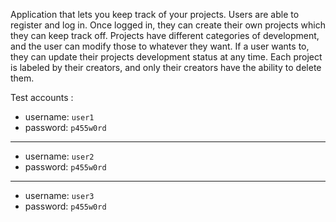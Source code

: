 Application that lets you keep track of your projects.
Users are able to register and log in. Once logged in, they can create their own projects which they can keep track off. Projects have different categories of development, and the user can modify those to whatever they want. If a user wants to, they can update their projects development status at any time. Each project is labeled by their creators, and only their creators have the ability to delete them.

Test accounts :

- username: `user1`
- password: `p455w0rd`
----------------------------
- username: `user2`
- password: `p455w0rd`
----------------------------
- username: `user3`
- password: `p455w0rd`
